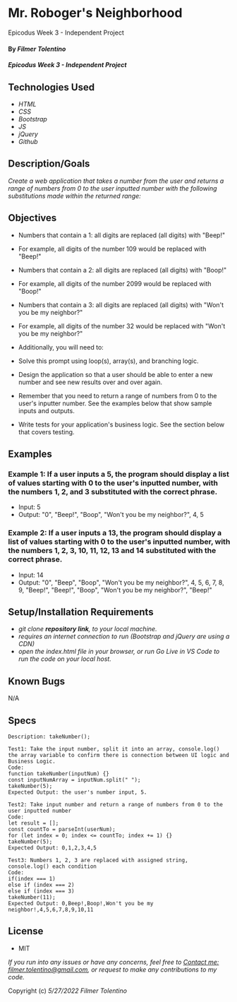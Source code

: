 # Mr. Roboger's Neighborhood
Epicodus Week 3 - Independent Project

#### By _**Filmer Tolentino**_

#### _Epicodus Week 3 - Independent Project_

## Technologies Used

* _HTML_
* _CSS_
* _Bootstrap_
* _JS_
* _jQuery_
* _Github_

## Description/Goals

_Create a web application that takes a number from the user and returns a range of numbers from 0 to the user inputted number with the following substitutions made within the returned range:_


## Objectives

* Numbers that contain a 1: all digits are replaced (all digits) with "Beep!"
* For example, all digits of the number 109 would be replaced with "Beep!"
* Numbers that contain a 2: all digits are replaced (all digits) with "Boop!"
* For example, all digits of the number 2099 would be replaced with "Boop!"
* Numbers that contain a 3: all digits are replaced (all digits) with "Won't you be my neighbor?"
* For example, all digits of the number 32 would be replaced with "Won't you be my neighbor?"
* Additionally, you will need to:

* Solve this prompt using loop(s), array(s), and branching logic.
* Design the application so that a user should be able to enter a new number and see new results over and over again.
* Remember that you need to return a range of numbers from 0 to the user's inputter number. See the examples below that show sample inputs and outputs.
* Write tests for your application's business logic. See the section below that covers testing.

## Examples

### Example 1: If a user inputs a 5, the program should display a list of values starting with 0 to the user's inputted number, with the numbers 1, 2, and 3 substituted with the correct phrase.

* Input: 5
* Output: "0", "Beep!", "Boop", "Won't you be my neighbor?", 4, 5

### Example 2: If a user inputs a 13, the program should display a list of values starting with 0 to the user's inputted number, with the numbers 1, 2, 3, 10, 11, 12, 13 and 14 substituted with the correct phrase.

* Input: 14
* Output: "0", "Beep", "Boop", "Won't you be my neighbor?", 4, 5, 6, 7, 8, 9, "Beep!", "Beep!", "Boop", "Won't you be my neighbor?", "Beep!"

## Setup/Installation Requirements

* _git clone **repository link**, to your local machine._
* _requires an internet connection to run (Bootstrap and jQuery are using a CDN)_
* _open the index.html file in your browser, or run Go Live in VS Code to run the code on your local host._

## Known Bugs
N/A

## Specs

```
Description: takeNumber();

Test1: Take the input number, split it into an array, console.log() the array variable to confirm there is connection between UI logic and Business Logic.
Code:
function takeNumber(inputNum) {}
const inputNumArray = inputNum.split(" ");
takeNumber(5);
Expected Output: the user's number input, 5.

Test2: Take input number and return a range of numbers from 0 to the user inputted number
Code:
let result = [];
const countTo = parseInt(userNum);
for (let index = 0; index <= countTo; index += 1) {}
takeNumber(5);
Expected Output: 0,1,2,3,4,5

Test3: Numbers 1, 2, 3 are replaced with assigned string, console.log() each condition
Code:
if(index === 1)
else if (index === 2)
else if (index === 3) 
takeNumber(11);
Expected Output: 0,Beep!,Boop!,Won't you be my neighbor!,4,5,6,7,8,9,10,11

```

## License
* MIT

_If you run into any issues or have any concerns, feel free to [Contact me: filmer.tolentino@gmail.com](mailto:filmer.tolentino@gmail.com), or request to make any contributions to my code._ 

Copyright (c) _5/27/2022_ _Filmer Tolentino_